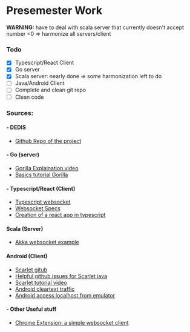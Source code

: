 # Presemester Work

<strong>WARNING:</strong> have to deal with scala server that currently doesn't accept number <0 => harmonize all servers/client

### Todo

- [x] Typescript/React Client
- [x] Go server
- [x] Scala server: nearly done => some harmonization left to do
- [ ] Java/Android Client
- [ ] Complete and clean git repo
- [ ] Clean code

### Sources:

#### - DEDIS

- [Github Repo of the project](https://github.com/dedis/popstellar)

#### - Go (server)

- [Gorilla Explaination video](https://www.youtube.com/watch?v=dniVs0xKYKk&t=172s)
- [Basics tutorial Gorilla](https://tutorialedge.net/golang/go-websocket-tutorial/)

#### - Typescript/React (Client) 

- [Typescript websocket](https://ably.com/topic/websockets-typescript)
- [Websocket Specs](https://websockets.spec.whatwg.org//)
- [Creation of a react app in typescript](https://create-react-app.dev/docs/getting-started)

#### Scala (Server)

- [Akka websocket example](https://github.com/amdelamar/akka-websockets-demo)

#### Android (Client)

- [Scarlet gitub](https://github.com/Tinder/Scarlet)
- [Helpful github issues for Scarlet java](https://github.com/Tinder/Scarlet/issues/12)
- [Scarlet tutorial video](https://www.youtube.com/watch?v=mcVGDtRNRUc)
- [Android cleartext traffic](https://stackoverflow.com/questions/45940861/android-8-cleartext-http-traffic-not-permitted)
- [Android access localhost from emulator](https://inspirnathan.com/posts/34-access-localhost-inside-android-emulator/)

#### - Other Useful stuff

- [Chrome Extension: a simple websocket client](https://chrome.google.com/webstore/detail/simple-websocket-client/pfdhoblngboilpfeibdedpjgfnlcodoo)



